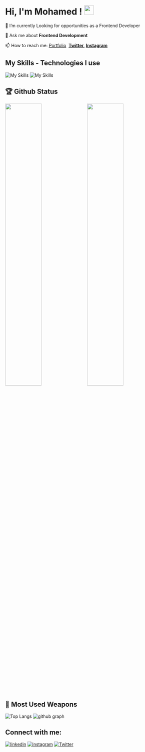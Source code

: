 # Hi, I'm Mohamed ! <img src="https://raw.githubusercontent.com/MartinHeinz/MartinHeinz/master/wave.gif" width="30px" height="30px">

🔭 I’m currently Looking for opportunities as a Frontend Developer

💬 Ask me about **Frontend Development**

📫 How to reach me: [Portfolio](https://molaraiche.com/)  **[Twitter](https://twitter.com/molaraiche), [Instagram](https://instagram.com/molaraiche)** 

## My Skills - Technologies I use

![My Skills](https://skillicons.dev/icons?i=js,ts,react,next,redux,tailwind,materialui,nodejs,expressjs,mongodb,git,github,vercel,netlify)
![My Skills](https://skillicons.dev/icons?i=html,css,firebase,vscode,figma)

## 🏆 Github Status

<img  src="https://github-stats-lemon.vercel.app/api?username=molaraiche&show_icons=true&hide_border=true&theme=tokyonight" width="48%" align="right" >
<img  src="https://github-readme-streak-stats.herokuapp.com/?user=molaraiche&theme=tokyonight" width="48%" >

## 🌟 Most Used Weapons

![Top Langs](https://github-readme-stats.vercel.app/api/top-langs?username=molaraiche&show_icons=true&locale=en&layout=compact&theme=tokyonight)
![github graph](https://github-readme-activity-graph.vercel.app/graph?username=molaraiche&theme=react-dark)

## Connect with me:

[![linkedin](https://skillicons.dev/icons?i=linkedin)](https://www.linkedin.com/in/mohamedlaraiche/)
[![instagram](https://skillicons.dev/icons?i=instagram)](https://www.instagram.com/molaraiche/)
[![Twitter](https://skillicons.dev/icons?i=twitter)](https://x.com/molaraiche)
